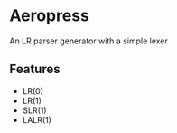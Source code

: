 # Aeropress

An LR parser generator with a simple lexer

## Features

* LR(0)
* LR(1)
* SLR(1)
* LALR(1)

